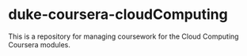# duke-coursera-cloudComputing
This is a repository for managing coursework for the Cloud Computing Coursera modules.

